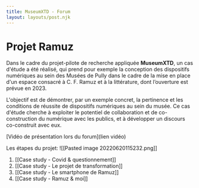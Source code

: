 ```yaml
---
title: MuseumXTD - Forum
layout: layouts/post.njk
---
```

# **Projet Ramuz**
Dans le cadre du projet-pilote de recherche appliquée **MuseumXTD**, un cas d'étude a été réalisé, qui prend pour exemple la conception des dispositifs numériques au sein des Musées de Pully dans le cadre de la mise en place d'un espace consacré à C. F. Ramuz et à la littérature, dont l’ouverture est prévue en 2023.

L'objectif est de démontrer, par un exemple concret, la pertinence et les conditions de réussite de dispositifs numériques au sein du musée. Ce cas d'étude cherche à exploiter le potentiel de collaboration et de co-construction du numérique avec les publics, et à développer un discours co-construit avec eux.

[Vidéo de présentation lors du forum](lien vidéo)

Les étapes du projet: 
![[Pasted image 20220620115232.png]]

1. [[Case study - Covid & questionnement]]
2. [[Case study - Le projet de transformation]]
3. [[Case study - Le smartphone de Ramuz]]
4. [[Case study - Ramuz & moi]]